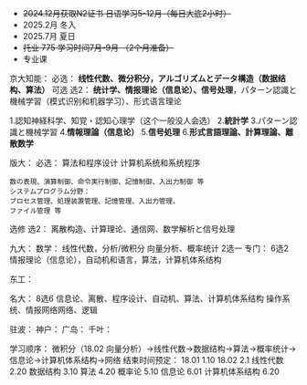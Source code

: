+ ~~2024.12月获取N2证书 日语学习5-12月（每日大底2小时）~~
+ 2025.2月 冬入
+ 2025.7月 夏日
+ ~~托业  775  学习时间7月-9月 （2个月准备）~~
+ 专业课

京大知能：
必选：
**线性代数、微分积分，アルゴリズムとデータ構造（数据结构、算法）**
可选 选2：
**统计学、情报理论（信息论）、信号处理**，パターン認識と機械学習（模式识别和机器学习）、形式语言理论

1.認知神経科学、知覚・認知心理学（这个一般没人会选） 2.**統計学** 3.パターン認識と機械学習 4.**情報理論（信息论）** 5.**信号処理** 6.**形式言語理論、計算理論、離散数学**

版大：
必选：
算法和程序设计
计算机系统和系统程序
```
数の表現、演算制御、命令実行制御、記憶制御、入出力制御 等
システムプログラム分野：
プロセス管理、処理装置管理、記憶管理、入出力管理、
ファイル管理 等
```
选修   选2：
离散构造、计算理论、通信网、数学解析と信号处理


九大：
数学：
线性代数，分析/微积分
向量分析、概率统计  2选一
专门：
6选2
情报理论（信息论），自动机和语言，算法，计算机体系结构

东工：

名大：
8选6
信息论、离散、程序设计、自动机、算法、计算机体系结构 操作系统、情报网络网络、逻辑

驻波：
神户：
广岛：
千叶：

学习顺序： 微积分（18.02 向量分析）->线性代数->数据结构->算法->概率统计->信息论->计算机体系结构->网络
结束时间预定：
18.01 1.10
18.02 2.1
线性代数 2.20
数据结构 3.10
算法 4.20
概率论 5.10
信息论 6.01
计算机体系结构 6.20

